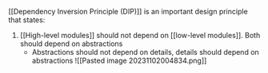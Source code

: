 [[Dependency Inversion Principle (DIP)]] is an important design principle that states:
1. [[High-level modules]] should not depend on [[low-level modules]]. Both should depend on abstractions
	- Abstractions should not depend on details, details should depend on abstractions
![[Pasted image 20231102004834.png]]